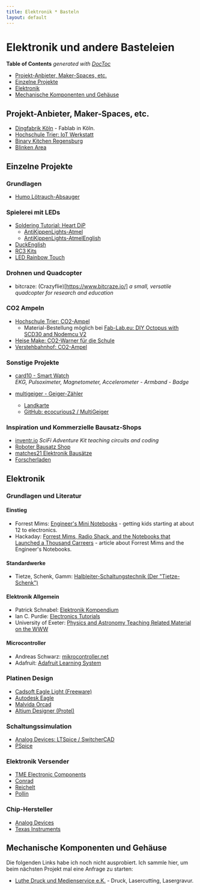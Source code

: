 ```yaml
---
title: Elektronik * Basteln
layout: default
---
```

# Elektronik und andere Basteleien

<!-- START doctoc generated TOC please keep comment here to allow auto update -->
<!-- DON'T EDIT THIS SECTION, INSTEAD RE-RUN doctoc TO UPDATE -->
**Table of Contents**  *generated with [DocToc](https://github.com/thlorenz/doctoc)*

- [Projekt-Anbieter, Maker-Spaces, etc.](#projekt-anbieter-maker-spaces-etc)
- [Einzelne Projekte](#einzelne-projekte)
- [Elektronik](#elektronik)
- [Mechanische Komponenten und Gehäuse](#mechanische-komponenten-und-geh%C3%A4use)

<!-- END doctoc generated TOC please keep comment here to allow auto update -->

## Projekt-Anbieter, Maker-Spaces, etc.

- [Dingfabrik Köln](https://dingfabrik.de/) - Fablab in Köln.
- [Hochschule Trier: IoT Werkstatt](https://www.umwelt-campus.de/forschung/projekte/iot-werkstatt)
- [Binary Kitchen Regensburg](https://www.binary-kitchen.de/)
- [Blinken Area](https://wiki.blinkenarea.org/index.php/Main_Page)

## Einzelne Projekte

### Grundlagen

- [Humo Lötrauch-Absauger](https://github.com/marove2000/humo)

### Spielerei mit LEDs

- [Soldering Tutorial: Heart DiP](https://github.com/Binary-Kitchen/SolderingTutorial/tree/master/HeartDIP)
  - [AntiKippenLights-Atmel](https://wiki.blinkenarea.org/index.php/AntiKippenLights-Atmel)
  - [AntiKippenLights-AtmelEnglish](https://wiki.blinkenarea.org/index.php/AntiKippenLights-AtmelEnglish)
- [DuckEnglish](https://wiki.blinkenarea.org/index.php/DuckEnglish)
- [RC3 Kits](https://wiki.blinkenarea.org/index.php/RC3-Kits)
- [LED Rainbow Touch](https://github.com/orithena/Lamp_Simple1Button)

### Drohnen und Quadcopter

- bitcraze: (Crazyflie)[https://www.bitcraze.io/] *a small, versatile quadcopter for research and education*

### CO2 Ampeln

- [Hochschule Trier: CO2-Ampel](https://www.umwelt-campus.de/forschung/projekte/iot-werkstatt/ideen-zur-corona-krise)
  - Material-Bestellung möglich bei [Fab-Lab.eu: DIY Octopus with SCD30 and Nodemcu V2](https://www.tindie.com/products/FabLab/diy-octopus-with-scd30-and-nodemcu-v2/)
- [Heise Make: CO2-Warner für die Schule](https://www.heise.de/select/make/2020/5/2022015381334973804)
- [Verstehbahnhof: CO2-Ampel](https://civilize.it/t/co2-ampel-verstehbahnhof/342)

### Sonstige Projekte

- [card10 - Smart Watch](https://card10.badge.events.ccc.de/)<br>*EKG, Pulsoximeter, Magnetometer, Accelerometer - Armband - Badge*

- [multigeiger - Geiger-Zähler](https://ecocurious.de/projekte/multigeiger-2/)
  - [Landkarte](https://ecocurious.de/multigeiger-karte/)
  - [GitHub: ecocurious2 / MultiGeiger](https://github.com/ecocurious2/MultiGeiger)

### Inspiration und Kommerzielle Bausatz-Shops

- [inventr.io](https://inventr.io) *SciFi Adventure Kit teaching circuits and coding*
- [Roboter Bausatz Shop](https://www.roboter-bausatz.de/diy-elektronik/bausaetze/elektronik-bausaetze/)
- [matches21 Elektronik Bausätze](https://www.matches21.de/spielen-basteln/bausaetze-bastelsets/elektronik/)
- [Forscherladen](https://www.forscherladen.de/velleman-mini-kit-mk172-sound-led-stern::697-840500.html)

## Elektronik

### Grundlagen und Literatur

#### Einstieg

- Forrest Mims: [Engineer's Mini Notebooks](http://www.forrestmims.com/engineers_mini_notebook.html) - getting kids starting at about 12 to electronics.
- Hackaday: [Forrest Mims, Radio Shack, and the Notebooks that Launched a Thousand Carreers](https://hackaday.com/2017/01/18/forrest-mims-radio-shack-and-the-notebooks-that-launched-a-thousand-careers/#more-238011) - article about Forrest Mims and the Engineer's Notebooks.
#### Standardwerke

- Tietze, Schenk, Gamm: [Halbleiter-Schaltungstechnik (Der "Tietze-Schenk")](http://www.tietze-schenk.de)

#### Elektronik Allgemein

- Patrick Schnabel: [Elektronik Kompendium](https://www.elektronik-kompendium.de/)
- Ian C. Purdie: [Electronics Tutorials](https://www.electronics-tutorials.com)
- University of Exeter: [Physics and Astronomy Teaching Related Material on the WWW](http://newton.ex.ac.uk/teaching/CDHW/)

#### Microcontroller

- Andreas Schwarz: [mikrocontroller.net](https://www.mikrocontroller.net/)
- Adafruit: [Adafruit Learning System](https://learn.adafruit.com)

### Platinen Design

* [Cadsoft Eagle Light (Freeware)](http://ftp.cadsoft.de/freeware.htm)
* [Autodesk Eagle](https://www.autodesk.de/products/eagle/overview)
* [Malvida Orcad](https://orcad.de.malavida.com)
* [Altium Designer (Protel)](https://www.altium.com/de/solution/protel-pcb)

### Schaltungssimulation

* [Analog Devices: LTSpice / SwitcherCAD](https://www.analog.com/en/design-center/design-tools-and-calculators/ltspice-simulator.html)
* [PSpice](https://www.pspice.com)

### Elektronik Versender

* [TME Electronic Components](https://www.tme.eu/de/)
* [Conrad](https://www.conrad.de)
* [Reichelt](https://www.reichelt.de)
* [Pollin](https://www.pollin.de)

### Chip-Hersteller

* [Analog Devices](https://www.analog.com/en/index.html)
* [Texas Instruments](https://www.ti.com)

## Mechanische Komponenten und Gehäuse

Die folgenden Links habe ich noch  nicht ausprobiert. Ich sammle hier, um beim nächsten Projekt mal eine Anfrage zu starten:

* [Luthe Druck und Medienservice e.K.](https://www.luthe-druck.de/laser-cutting) - Druck, Lasercutting, Lasergravur.

